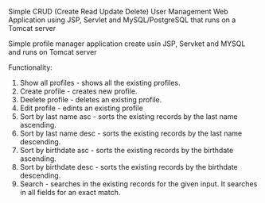 
Simple CRUD (Create Read Update Delete) User Management Web Application using JSP, Servlet and MySQL/PostgreSQL that runs on a Tomcat server


Simple profile manager application create usin JSP, Servket and MYSQL and runs on Tomcat server

Functionality:
1. Show all profiles - shows all the existing profiles. 
2. Create profile - creates new profile. 
3. Deelete profile - deletes an existing profile. 
4. Edit profile - edints an existing profile
5. Sort by last name asc - sorts the existing records by the last name ascending.
6. Sort by last name desc - sorts the existing records by the last name descending.
7. Sort by birthdate asc - sorts the existing records by the birthdate ascending.
8. Sort by birthdate desc - sorts the existing records by the birthdate descending.
9. Search - searches in the existing records for the given input. It searches in all fields for an exact match.
